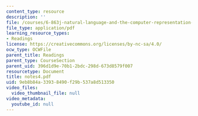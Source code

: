```yaml
---
content_type: resource
description: ''
file: /courses/6-863j-natural-language-and-the-computer-representation-of-knowledge-spring-2003/9eb8b84a33938490f29b537a8d513350_notes4.pdf
file_type: application/pdf
learning_resource_types:
- Readings
license: https://creativecommons.org/licenses/by-nc-sa/4.0/
ocw_type: OCWFile
parent_title: Readings
parent_type: CourseSection
parent_uid: 396d1d9e-70b1-2bdc-298d-673d8579f007
resourcetype: Document
title: notes4.pdf
uid: 9eb8b84a-3393-8490-f29b-537a8d513350
video_files:
  video_thumbnail_file: null
video_metadata:
  youtube_id: null
---
```

